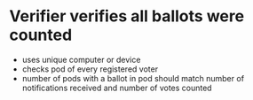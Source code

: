 # Verifier verifies all ballots were counted

* uses unique computer or device
* checks pod of every registered voter
* number of pods with a ballot in pod should match number of notifications received and number of votes counted